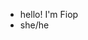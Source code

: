 - hello! I'm Fiop 
- she/he

<!---
4wR82HE11/4wR82HE11 is a ✨ special ✨ repository because its `README.md` (this file) appears on your GitHub profile.
You can click the Preview link to take a look at your changes.
--->
